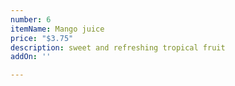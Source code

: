 ```yaml
---
number: 6
itemName: Mango juice
price: "$3.75"
description: sweet and refreshing tropical fruit
addOn: ''

---
```

